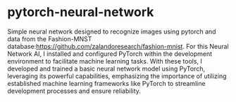 # pytorch-neural-network
Simple neural network designed to recognize images using pytorch and data from the Fashion-MNST database:https://github.com/zalandoresearch/fashion-mnist.
For this Neural Network AI, I installed and configured PyTorch within the development environment to facilitate machine learning tasks. With these tools, I developed and trained a basic neural network model using PyTorch, leveraging its powerful capabilities, emphasizing the importance of utilizing established machine learning frameworks like PyTorch to streamline development processes and ensure reliability.


